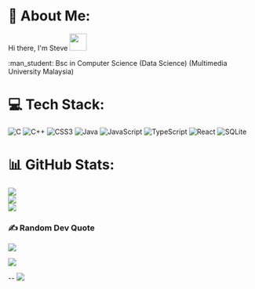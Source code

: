 # 💫 About Me:
<p> Hi there, I'm Steve <img src="https://raw.githubusercontent.com/MartinHeinz/MartinHeinz/master/wave.gif" width="35" height="35"/> </p>
:man_student: Bsc in Computer Science (Data Science) (Multimedia University Malaysia)

# 💻 Tech Stack:
![C](https://img.shields.io/badge/c-%2300599C.svg?style=for-the-badge&logo=c&logoColor=white) ![C++](https://img.shields.io/badge/c++-%2300599C.svg?style=for-the-badge&logo=c%2B%2B&logoColor=white) ![CSS3](https://img.shields.io/badge/css3-%231572B6.svg?style=for-the-badge&logo=css3&logoColor=white) ![Java](https://img.shields.io/badge/java-%23ED8B00.svg?style=for-the-badge&logo=java&logoColor=white) ![JavaScript](https://img.shields.io/badge/javascript-%23323330.svg?style=for-the-badge&logo=javascript&logoColor=%23F7DF1E) ![TypeScript](https://img.shields.io/badge/typescript-%23007ACC.svg?style=for-the-badge&logo=typescript&logoColor=white) ![React](https://img.shields.io/badge/react-%2320232a.svg?style=for-the-badge&logo=react&logoColor=%2361DAFB) ![SQLite](https://img.shields.io/badge/sqlite-%2307405e.svg?style=for-the-badge&logo=sqlite&logoColor=white)
# 📊 GitHub Stats:
![](https://github-readme-stats.vercel.app/api?username=STEVEYEONG&theme=radical&hide_border=false&include_all_commits=true&count_private=false)<br/>
![](https://github-readme-streak-stats.herokuapp.com/?user=STEVEYEONG&theme=radical&hide_border=false)<br/>
![](https://github-readme-stats.vercel.app/api/top-langs/?username=STEVEYEONG&theme=radical&hide_border=false&include_all_commits=true&count_private=false&layout=compact)

### ✍️ Random Dev Quote
![](https://quotes-github-readme.vercel.app/api?type=horizontal&theme=radical)

![](https://cdn.discordapp.com/attachments/722197083938881618/880655500352569385/background.png")

--
[![](https://visitcount.itsvg.in/api?id=STEVEYEONG&icon=5&color=5)](https://visitcount.itsvg.in)


